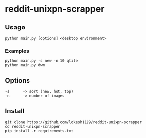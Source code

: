 # reddit-unixpn-scrapper

## Usage

```
python main.py [options] <desktop environment>
```

### Examples

```
python main.py -s new -n 10 qtile
python main.py dwm
```

## Options

```
-s		-> sort (new, hot, top)
-n		-> number of images
```

## Install

```
git clone https://github.com/lokesh1199/reddit-unixpn-scrapper
cd reddit-unixpn-scrapper
pip install -r requirements.txt
```
